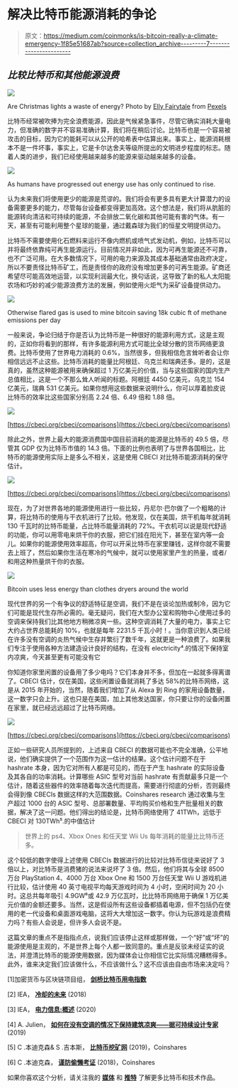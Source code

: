 # 解决比特币能源消耗的争论

> 原文：<https://medium.com/coinmonks/is-bitcoin-really-a-climate-emergency-1f85e51687ab?source=collection_archive---------7----------------------->

## *比较比特币和其他能源浪费*

![](img/e017fb6629fe63f2117b417e3463932c.png)

Are Christmas lights a waste of energy? Photo by [Elly Fairytale](https://www.pexels.com/@elly-fairytale?utm_content=attributionCopyText&utm_medium=referral&utm_source=pexels) from [Pexels](https://www.pexels.com/photo/photo-of-christmas-baubles-on-tree-branches-3811043/?utm_content=attributionCopyText&utm_medium=referral&utm_source=pexels)

比特币经常被吹捧为完全浪费能源，因此是气候紧急事件，尽管它确实消耗大量电力，但准确的数字并不容易准确计算，我们将在稍后讨论。比特币也是一个容易被攻击的目标，因为它的能耗可以从公开的哈希表中估算出来。事实上，能源消耗根本不是一件坏事，事实上，它是卡尔达舍夫等级所提出的文明进步程度的标志。随着人类的进步，我们已经使用越来越多的能源来驱动越来越多的设备。

![](img/536a0bf22d804bce6628d29939c46c9a.png)

As humans have progressed out energy use has only continued to rise.

认为未来我们将使用更少的能源是荒谬的。我们将会有更多具有更大计算潜力的设备需要更多的能力，尽管每台设备都变得更加高效。这个想法是，我们将从肮脏的能源转向清洁和可持续的能源，不会排放二氧化碳和其他可能有害的气体。有一天，甚至有可能利用整个星球的能量，通过戴森球为我们的恒星文明提供动力。

比特币不需要使用化石燃料来运行不像内燃机或喷气式发动机，例如，比特币可以并将最终依靠纯可再生能源运行。目前情况并非如此，因为可再生能源还不可靠，也不广泛可用。在大多数情况下，可用的电力来源及其成本基础通常由政府决定，所以不要责怪比特币矿工，而是责怪你的政府没有增加更多的可再生能源。矿商还希望尽可能高效地运营，以实现利润最大化，换句话说，这导致了新的私人太阳能农场和巧妙的减少能源浪费方法的发展，例如使用火炬气为采矿设备提供动力。

![](img/74a421a8294901a00efeb51bdfe4c374.png)

Otherwise flared gas is used to mine bitcoin saving 18k cubic ft of methane emissions per day

一般来说，争论归结于你是否认为比特币是一种很好的能源利用方式，这是主观的，正如你将看到的那样，有许多能源利用方式可能比全球分散的货币网络更浪费。比特币使用了世界电力消耗的 0.6%，当然很多，但我相信危言耸听者会让你相信远远不止这些。比特币消耗的能量比阿根廷、乌克兰和瑞典还多。是的，这是真的，虽然这种能源被用来确保超过 1 万亿美元的价值，当与这些国家的国内生产总值相比，这是一个不那么耸人听闻的标题。阿根廷 4450 亿美元，乌克兰 154 亿美元，瑞典 531 亿美元。如果你想用这些数据来说明什么，你可以厚着脸皮说比特币的效率比这些国家分别高 2.24 倍、6.49 倍和 1.88 倍。

![](img/114867a7b1e8449ca5e7f227f66bf703.png)

[https://cbeci.org/cbeci/comparisons](https://cbeci.org/cbeci/comparisons)

除此之外，世界上最大的能源消费国中国目前消耗的能源是比特币的 49.5 倍，尽管其 GDP 仅为比特币市值的 14.3 倍。下面的比例也表明了与世界各国相比，比特币的能源使用实际上是多么不相关，这是使用 CBECI 对比特币能源消耗的保守估计。

![](img/528b21d0a34d2af0574bc7181df345a0.png)

[https://cbeci.org/cbeci/comparisons](https://cbeci.org/cbeci/comparisons)

现在，为了对世界各地的能源使用进行一些比较，丹尼尔·巴尔做了一个粗略的计算，将比特币的使用与干衣机进行了比较。他发现，仅在美国，烘干机每年就消耗 130 千瓦时的比特币能量，占比特币能量消耗的 72%。干衣机可以说是现代舒适的功能，你可以用零电来烘干你的衣服，把它们挂在阳光下，甚至在室内等一会儿。如果你的能源使用效率超高，你可以开采比特币在家里赚钱，这样你就不需要去上班了，然后如果你生活在寒冷的气候中，就可以使用家里产生的热量，或者/和用这种热量烘干你的衣服。

![](img/ef2b9165711e8909b85f90043ff85d73.png)

Bitcoin uses less energy than clothes dryers around the world

现代世界的另一个有争议的舒适特征是空调，我们不是在谈论加热或制冷，因为它们可能是现代生存所必需的。毫无疑问，我们在大型办公室和购物中心使用过多的空调来保持我们比其他地方稍微凉爽一些。这种空调消耗了大量的电力，事实上它大约占世界总能耗的 10%，也就是每年 2231.5 千瓦小时！。当你意识到人类已经在许多没有空调的炎热气候中生存并繁衍了数千年，这就更是一种浪费了。如果我们专注于使用各种方法建造设计良好的结构，在没有 electricity⁴.的情况下保持室内凉爽，今天甚至更有可能没有它

你知道你家里闲置的设备用了多少电吗？它们本身并不多，但加在一起就多得离谱了。CBECI 估计，仅在美国，这些闲置设备就消耗了多达 58%的比特币网络，这是从 2015 年开始的，当然，随着我们增加了从 Alexa 到 Ring 的家用设备数量，这一数字只会上升。这也只是在美国，加上其他发达国家，你只要让你的设备闲置在家里，就已经远远超过了比特币网络。

![](img/7f6fc68f7246fbbcb37412b477129a6f.png)

[https://cbeci.org/cbeci/comparisons](https://cbeci.org/cbeci/comparisons)

正如一些研究人员所提到的，上述来自 CBECI 的数据可能也不完全准确，公平地说，他们确实提供了一个范围作为这一估计的结果。这个估计问题不在于 hashrate 本身，因为它对所有人都是可见的，而在于产生 hashrate 的实际设备及其各自的功率消耗。计算哪些 ASIC 型号对当前 hashrate 有贡献最多只是一个估计，随着这些器件的效率随着每次迭代而提高，需要进行彻底的分析，否则最终会得到像 CBECIs 数据这样的大范围数据。Coinshares research 通过收集与生产超过 1000 台的 ASIC 型号、总部署数量、平均购买价格和生产批量相关的数据，解决了这一问题。他们得出的结论是，比特币网络使用了 41TWh，远低于 CBECI 对 130TWh⁵.的中值估计

> 世界上的 ps4、Xbox Ones 和任天堂 Wii Us 每年消耗的能量比比特币还多。

这个较低的数字使得上述使用 CBECIs 数据进行的比较对比特币信徒来说好了 3 倍以上，对比特币是消费猪的说法来说坏了 3 倍。然后，他们将其与全球 8500 万台 PlayStation 4、4000 万台 Xbox One 和 1500 万台任天堂 Wii U 游戏机进行比较，估计使用 40 英寸电视平均每天游戏时间为 4 小时，空闲时间为 20 小时。这总共每年吸引 4.9GW⁶或 42.9 万亿瓦时，比比特币网络用于确保 1 万亿美元价值的金额还要多。当然，这是假设所有这些设备都插着电源，但不包括仍在使用的老一代设备和桌面游戏电脑，这将大大增加这一数字。你认为玩游戏是浪费精力吗？有些人会说是，但许多人会说不是。

这篇文章的重点不是指指点点，说我们应该停止这样或那样做，一个“好”或“坏”的能源使用是主观的，不是世界上每个人都一致同意的。重点是反驳未经证实的说法，并澄清比特币的能源使用数据，因为媒体会让你相信它比实际情况糟糕得多。此外，谁来决定我们应该做什么，不应该做什么？这不应该由自由市场来决定吗？

[1]加密货币与区块链项目组， [**剑桥比特币用电指数**](https://cbeci.org/)

[2] IEA， [**冷却的未来**](https://www.iea.org/reports/the-future-of-cooling) (2018)

[3] IEA， [**电力信息:概述**](https://www.iea.org/reports/electricity-information-overview) (2020)

[4] A. Julien， [**如何在没有空调的情况下保持建筑凉爽——据可持续设计专家**](https://theconversation.com/how-to-keep-buildings-cool-without-air-conditioning-according-to-an-expert-in-sustainable-design-121004) (2019)

[5] C .本迪克森& S .吉本斯， [**比特币挖矿网**](https://coinshares.com/research/bitcoin-mining-network-december-2019) (2019)，Coinshares

[6] C .本迪克森， [**谨防偷懒考证**](https://coinshares.com/insights/beware-of-lazy-research-bitcoin-mining-update) (2018)，Coinshares

如果你喜欢这个分析，请关注我的 [**媒体**](https://lukabankovic.medium.com/) 和 [**推特**](https://twitter.com/bitcoinluka) 了解更多比特币和技术作品。
